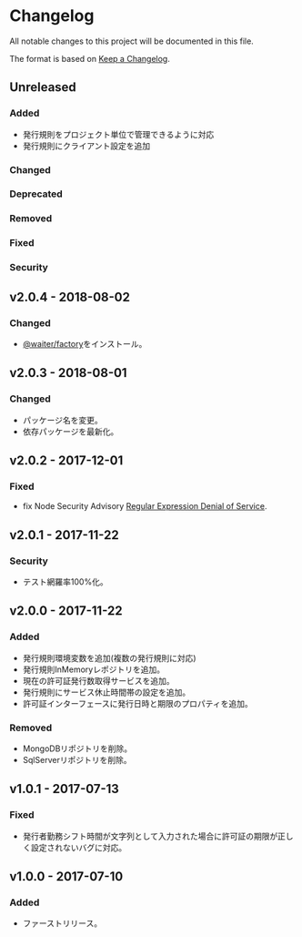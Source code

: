 # Changelog

All notable changes to this project will be documented in this file.

The format is based on [Keep a Changelog](http://keepachangelog.com/).

## Unreleased

### Added
- 発行規則をプロジェクト単位で管理できるように対応
- 発行規則にクライアント設定を追加

### Changed

### Deprecated

### Removed

### Fixed

### Security

## v2.0.4 - 2018-08-02

### Changed

- [@waiter/factory](https://www.npmjs.com/package/@waiter/factory)をインストール。

## v2.0.3 - 2018-08-01

### Changed

- パッケージ名を変更。
- 依存パッケージを最新化。

## v2.0.2 - 2017-12-01
### Fixed
- fix Node Security Advisory [Regular Expression Denial of Service](https://nodesecurity.io/advisories/532).

## v2.0.1 - 2017-11-22
### Security
- テスト網羅率100%化。

## v2.0.0 - 2017-11-22
### Added
- 発行規則環境変数を追加(複数の発行規則に対応)
- 発行規則InMemoryレポジトリを追加。
- 現在の許可証発行数取得サービスを追加。
- 発行規則にサービス休止時間帯の設定を追加。
- 許可証インターフェースに発行日時と期限のプロパティを追加。

### Removed
- MongoDBリポジトリを削除。
- SqlServerリポジトリを削除。


## v1.0.1 - 2017-07-13
### Fixed
- 発行者勤務シフト時間が文字列として入力された場合に許可証の期限が正しく設定されないバグに対応。

## v1.0.0 - 2017-07-10
### Added
- ファーストリリース。
